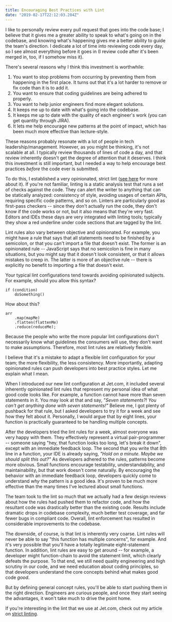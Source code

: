 ```yaml
---
title: Encouraging Best Practices with Lint
date: "2019-02-17T22:12:03.284Z"
---
```


I like to personally review every pull request that goes into the code base; I believe that it gives me a greater ability to speak to what's going on in the codebase, and knowing what's happening gives me a better ability to guide the team's direction. I dedicate a lot of time into reviewing code every day, so I see almost everything before it goes in (I review code after it's been merged in, too, if I somehow miss it).

There's several reasons why I think this investment is worthwhile:

1. You want to stop problems from occurring by preventing them from happening in the first place. It turns out that it's a lot harder to remove or fix code than it is to add it.
2. You want to ensure that coding guidelines are being adhered to properly.
3. You want to help junior engineers find more elegant solutions.
4. It keeps me up to date with what's going into the codebase.
5. It keeps me up to date with the quality of each engineer's work (you can get quantity through JIRA).
6. It lets me help encourage new patterns at the point of impact, which has been much more effective than lecture-style.

These reasons probably resonate with a lot of people in tech leadership/management. However, as you might be thinking, it's not scalable at all. I typically review thousands of lines of code a day, and that review inherently doesn't get the degree of attention that it deserves. I think this investment is still important, but I needed a way to help encourage best practices _before_ the code ever is submitted.

To do this, I established a very opinionated, strict lint ([see here](/strict-linting) for more about it). If you're not familiar, linting is a static analysis test that runs a set of checks against the code. They can alert the writer to anything that can be statically analyzed: consistency of style, avoiding usages of certain APIs, requiring specific code patterns, and so on. Linters are particularly good as first-pass checkers -- since they don't actually run the code, they don't know if the code works or not, but it also means that they're very fast. Editors and IDEs these days are very integrated with linting tools; typically they show a red underline under code sections that are tagged by the lint.

Lint rules also vary between objective and opinionated. For example, you might have a rule that says that all statements need to be finished by a semicolon, or that you can't import a file that doesn't exist. The former is an opinionated rule -- JavaScript says that no semicolon is fine in many situations, but you might say that it doesn't look consistent, or that it allows mistakes to creep in. The latter is more of an objective rule -- there is explicitly no benefit to importing a file that doesn't exist.

Your typical lint configurations tend towards avoiding opinionated subjects. For example, should you allow this syntax?

```
if (condition)
    doSomething()
```

How about this?

```
arr
    .map(mapMe)
    .flatten(flattenMe)
    .reduce(reduceMe);
```

Because the people who write the more popular lint configurations don't necessarily know what guidelines the consumers will use, they don't want to make assumptions. Therefore, most lint rules are relatively flexible.

I believe that it's a mistake to adapt a flexible lint configuration for your team; the more flexibility, the less consistency. More importantly, adapting opinionated rules can push developers into best practice styles. Let me explain what I mean.

When I introduced our new lint configuration at Jet.com, it included several inherently opinionated lint rules that represent my personal idea of what good code looks like. For example, a function cannot have more than seven statements in it. You may look at that and say, _"Seven statements?! You can't get anything done with seven statements!"_ Believe me, I got plenty of pushback for that rule, but I asked developers to try it for a week and see how they felt about it. Personally, I would argue that by eight lines, your function is practically guaranteed to be handling multiple concepts.

After the developers tried the lint rules for a week, almost everyone was very happy with them. They effectively represent a virtual pair-programmer -- someone saying "hey, that function looks too long, let's break it down", except with an immediate feedback loop. The second that you write that 8th line in a function, your IDE is already saying, _"Hold on a minute. Maybe we should split this out?"_ As developers adhered to the rules, patterns become more obvious. Small functions encourage testability, understandability, and maintainability, but that work doesn't come naturally. By encouraging the behavior with an immediate feedback loop, developers quickly come to understand _why_ the pattern is a good idea. It's proven to be much more effective than the many times I've lectured about small functions.

The team took to the lint so much that we actually had a few design reviews about how the rules had pushed them to refactor code, and how the resultant code was drastically better than the existing code. Results include dramatic drops in codebase complexity, much better test coverage, and far fewer bugs in compliant code. Overall, lint enforcement has resulted in considerable improvements to the codebase.

The downside, of course, is that lint is inherently very coarse. Lint rules will never be able to say "this function has multiple concerns", for example. And it's very possible that you'll have a totally legitimate eight-statement function. In addition, lint rules are easy to get around -- for example, a developer might function-chain to avoid the statement limit, which clearly defeats the purpose. To that end, we still need quality engineering and high scrutiny in our code, and we need education about coding principles, so that developers understand the core concepts behind what makes good code _good_.

But by defining general concept rules, you'll be able to start pushing them in the right direction. Engineers are curious people, and once they start seeing the advantages, it won't take much to drive the point home.

If you're interesting in the lint that we use at Jet.com, check out my article on [strict linting](/strict-linting).
